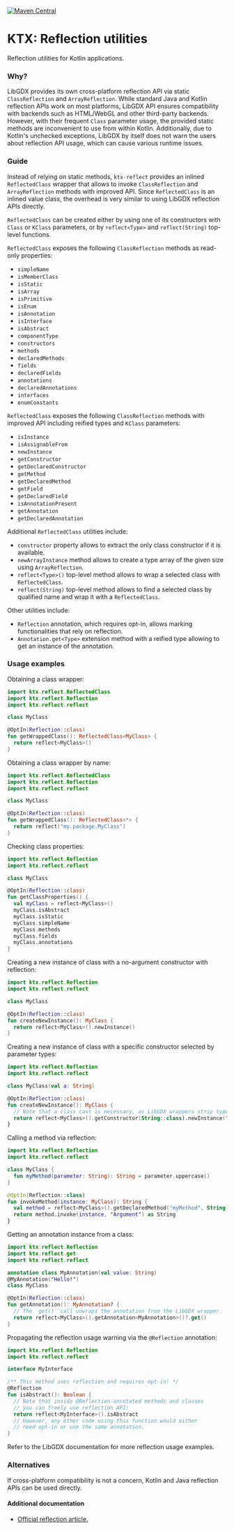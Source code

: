 [![Maven Central](https://img.shields.io/maven-central/v/io.github.libktx/ktx-reflect.svg)](https://search.maven.org/artifact/io.github.libktx/ktx-reflect)

# KTX: Reflection utilities

Reflection utilities for Kotlin applications.

### Why?

LibGDX provides its own cross-platform reflection API via static `ClassReflection` and `ArrayReflection`.
While standard Java and Kotlin reflection APIs work on most platforms, LibGDX API ensures compatibility
with backends such as HTML/WebGL and other third-party backends. However, with their frequent `Class`
parameter usage, the provided static methods are inconvenient to use from within Kotlin. Additionally, due to
Kotlin's unchecked exceptions, LibGDX by itself does not warn the users about reflection API usage, which can
cause various runtime issues.

### Guide

Instead of relying on static methods, `ktx-reflect` provides an inlined `ReflectedClass` wrapper that
allows to invoke `ClassReflection` and `ArrayReflection` methods with improved API. Since `ReflectedClass`
is an inlined value class, the overhead is very similar to using LibGDX reflection APIs directly.

`ReflectedClass` can be created either by using one of its constructors with `Class` or `KClass` parameters,
or by `reflect<Type>` and `reflect(String)` top-level functions. 

`ReflectedClass` exposes the following `ClassReflection` methods as read-only properties:
- `simpleName`
- `isMemberClass`
- `isStatic`
- `isArray`
- `isPrimitive`
- `isEnum`
- `isAnnotation`
- `isInterface`
- `isAbstract`
- `componentType`
- `constructors`
- `methods`
- `declaredMethods`
- `fields`
- `declaredFields`
- `annotations`
- `declaredAnnotations`
- `interfaces`
- `enumConstants`

`ReflectedClass` exposes the following `ClassReflection` methods with improved API including reified types and
`KClass` parameters:
- `isInstance`
- `isAssignableFrom`
- `newInstance`
- `getConstructor`
- `getDeclaredConstructor`
- `getMethod`
- `getDeclaredMethod`
- `getField`
- `getDeclaredField`
- `isAnnotationPresent`
- `getAnnotation`
- `getDeclaredAnnotation`

Additional `ReflectedClass` utilities include:
- `constructor` property allows to extract the only class constructor if it is available.
- `newArrayInstance` method allows to create a type array of the given size using `ArrayReflection`.
- `reflect<Type>()` top-level method allows to wrap a selected class with `ReflectedClass`.
- `reflect(String)` top-level method allows to find a selected class by qualified name and wrap it with
a `ReflectedClass`.

Other utilities include:
- `Reflection` annotation, which requires opt-in, allows marking functionalities that rely on reflection.
- `Annotation.get<Type>` extension method with a reified type allowing to get an instance of the annotation.

### Usage examples

Obtaining a class wrapper:

```kotlin
import ktx.reflect.ReflectedClass
import ktx.reflect.Reflection
import ktx.reflect.reflect

class MyClass

@OptIn(Reflection::class)
fun getWrappedClass(): ReflectedClass<MyClass> {
  return reflect<MyClass>()
}
```

Obtaining a class wrapper by name:

```kotlin
import ktx.reflect.ReflectedClass
import ktx.reflect.Reflection
import ktx.reflect.reflect

class MyClass

@OptIn(Reflection::class)
fun getWrappedClass(): ReflectedClass<*> {
  return reflect("my.package.MyClass")
}
```

Checking class properties:

```kotlin
import ktx.reflect.Reflection
import ktx.reflect.reflect

class MyClass

@OptIn(Reflection::class)
fun getClassProperties() {
  val myClass = reflect<MyClass>()
  myClass.isAbstract
  myClass.isStatic
  myClass.simpleName
  myClass.methods
  myClass.fields
  myClass.annotations
}
```

Creating a new instance of class with a no-argument constructor with reflection:

```kotlin
import ktx.reflect.Reflection
import ktx.reflect.reflect

class MyClass

@OptIn(Reflection::class)
fun createNewInstance(): MyClass {
  return reflect<MyClass>().newInstance()
}
```

Creating a new instance of class with a specific constructor selected by parameter types:

```kotlin
import ktx.reflect.Reflection
import ktx.reflect.reflect

class MyClass(val a: String)

@OptIn(Reflection::class)
fun createNewInstance(): MyClass {
  // Note that a class cast is necessary, as LibGDX wrappers strip types:
  return reflect<MyClass>().getConstructor(String::class).newInstance("a") as MyClass
}
```

Calling a method via reflection:

```kotlin
import ktx.reflect.Reflection
import ktx.reflect.reflect

class MyClass {
  fun myMethod(parameter: String): String = parameter.uppercase()
}

@OptIn(Reflection::class)
fun invokeMethod(instance: MyClass): String {
  val method = reflect<MyClass>().getDeclaredMethod("myMethod", String::class)
  return method.invoke(instance, "Argument") as String
}
```

Getting an annotation instance from a class:

```kotlin
import ktx.reflect.Reflection
import ktx.reflect.get
import ktx.reflect.reflect

annotation class MyAnnotation(val value: String)
@MyAnnotation("Hello!")
class MyClass

@OptIn(Reflection::class)
fun getAnnotation(): MyAnnotation? {
  // The `get()` call unwraps the annotation from the LibGDX wrapper.
  return reflect<MyClass>().getAnnotation<MyAnnotation>()?.get()
}
```

Propagating the reflection usage warning via the `@Reflection` annotation:

```kotlin
import ktx.reflect.Reflection
import ktx.reflect.reflect

interface MyInterface

/** This method uses reflection and requires opt-in! */
@Reflection
fun isAbstract(): Boolean {
  // Note that inside @Reflection-annotated methods and classes
  // you can freely use reflection API:
  return reflect<MyInterface>().isAbstract
  // However, any other code using this function would either
  // need opt-in or use the same annotation.
}
```

Refer to the LibGDX documentation for more reflection usage examples.

### Alternatives

If cross-platform compatibility is not a concern, Kotlin and Java reflection APIs can be used directly.

#### Additional documentation

- [Official reflection article.](https://github.com/libgdx/libgdx/wiki/Reflection)
